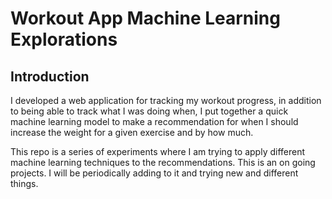 # Workout App Machine Learning Explorations

## Introduction

I developed a web application for tracking my workout progress, in addition to being able to track
what I was doing when, I put together a quick machine learning model to make a recommendation
for when I should increase the weight for a given exercise and by how much.

This repo is a series of experiments where I am trying to apply different machine learning techniques
to the recommendations. This is an on going projects. I will be periodically adding to it
and trying new and different things.

